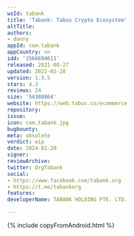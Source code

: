 ```yaml
---
wsId: tabank
title: 'Tabank: Tabus Crypto Ecosystem'
altTitle: 
authors:
- danny
appId: com.tabank
appCountry: vn
idd: '1566694611'
released: 2021-08-27
updated: 2022-02-28
version: 1.3.5
stars: 4.3
reviews: 24
size: '54308864'
website: https://web.tabus.co/ecommerce
repository: 
issue: 
icon: com.tabank.jpg
bugbounty: 
meta: obsolete
verdict: wip
date: 2024-02-20
signer: 
reviewArchive: 
twitter: OrgTabank
social:
- https://www.facebook.com/tabank.org
- https://t.me/tabankorg
features: 
developerName: TABANK HOLDING PTE. LTD.

---
```


{% include copyFromAndroid.html %}
